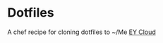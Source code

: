 Dotfiles
===============

A chef recipe for cloning dotfiles to ~/Me [EY Cloud]

[EY Cloud]: https://cloud.engineyard.com/extras
